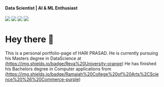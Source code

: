 #### Data Scientist | AI & ML Enthusiast
<a href="https://www.linkedin.com/in/hariprasads6/"><img src="https://img.shields.io/badge/-LinkedIn-0072b1?&style=for-the-badge&logo=linkedin&logoColor=white" /></a>
<a href="https://github.com/hsnaidu"><img src="https://img.shields.io/badge/Github-181717?style=for-the-badge&logo=github&logoColor=white"/></a>
<a href="https://medium.com/@_hariprasad"><img src="https://img.shields.io/badge/Medium-000000?style=for-the-badge&logo=medium&logoColor=white"/></a>
<a href="https://share.streamlit.io/"><img src="https://img.shields.io/badge/Streamlit-FF4B4B?style=for-the-badge&logo=streamlit&logoColor=white"/></a>

# Hey there 👋
This is a personal portfolio-page of HARI PRASAD.
He is currently pursuing his Masters degree in DataScience at <a href="https://www.reva.edu.in/course/msc-in-master-of-science-in-data-science">(https://img.shields.io/badge/Reva%20University-orange)</a>
He has finished his Bachelors degree in Computer applications from <a href="https://msrcasc.edu.in/bca-bachelor-of-computer-applications">(https://img.shields.io/badge/Ramaiah%20College%20of%20Arts%2CScience%20%26%20Commerce-purple)</a>





